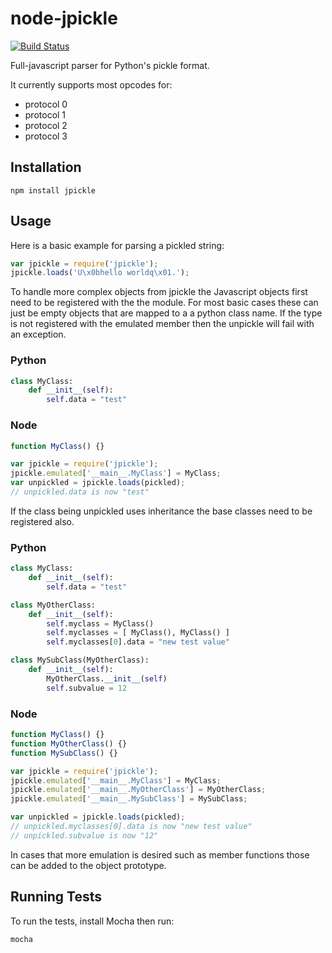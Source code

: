 node-jpickle
============

[![Build Status](https://travis-ci.org/jlaine/node-jpickle.png)](https://travis-ci.org/jlaine/node-jpickle)

Full-javascript parser for Python's pickle format.

It currently supports most opcodes for:

 - protocol 0
 - protocol 1
 - protocol 2
 - protocol 3

Installation
------------

    npm install jpickle

Usage
-----

Here is a basic example for parsing a pickled string:

```javascript
var jpickle = require('jpickle');
jpickle.loads('U\x0bhello worldq\x01.');
```

To handle more complex objects from jpickle the
Javascript objects first need to be registered
with the the module. For most basic cases these
can just be empty objects that are mapped to a
a python class name. If the type is not registered
with the emulated member then the unpickle will
fail with an exception.

### Python
```python
class MyClass:
    def __init__(self):
        self.data = "test"
```

### Node
```javascript
function MyClass() {}

var jpickle = require('jpickle');
jpickle.emulated['__main__.MyClass'] = MyClass;
var unpickled = jpickle.loads(pickled);
// unpickled.data is now "test"
```

If the class being unpickled uses inheritance the
base classes need to be registered also.

### Python
```python
class MyClass:
    def __init__(self):
        self.data = "test"

class MyOtherClass:
    def __init__(self):
        self.myclass = MyClass()
        self.myclasses = [ MyClass(), MyClass() ]
        self.myclasses[0].data = "new test value"

class MySubClass(MyOtherClass):
    def __init__(self):
        MyOtherClass.__init__(self)
        self.subvalue = 12
 ```

### Node
```javascript
function MyClass() {}
function MyOtherClass() {}
function MySubClass() {}

var jpickle = require('jpickle');
jpickle.emulated['__main__.MyClass'] = MyClass;
jpickle.emulated['__main__.MyOtherClass'] = MyOtherClass;
jpickle.emulated['__main__.MySubClass'] = MySubClass;

var unpickled = jpickle.loads(pickled);
// unpickled.myclasses[0].data is now "new test value"
// unpickled.subvalue is now "12"
```

In cases that more emulation is desired such as member
functions those can be added to the object prototype.


Running Tests
-------------

To run the tests, install Mocha then run:

    mocha
